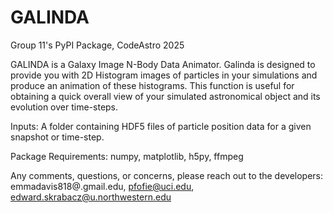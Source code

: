 # GALINDA
Group 11's PyPI Package, CodeAstro 2025

GALINDA is a Galaxy Image N-Body Data Animator. Galinda is designed to provide you with 2D Histogram images of particles in your simulations and produce an animation of these histograms. This function is useful for obtaining a quick overall view of your simulated astronomical object and its evolution over time-steps.

Inputs: A folder containing HDF5 files of particle position data for a given snapshot or time-step. 

Package Requirements: numpy, matplotlib, h5py, ffmpeg

Any comments, questions, or concerns, please reach out to the developers: emmadavis818@.gmail.edu, pfofie@uci.edu, edward.skrabacz@u.northwestern.edu
